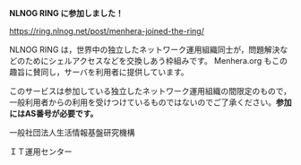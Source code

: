 **NLNOG RING に参加しました！**

https://ring.nlnog.net/post/menhera-joined-the-ring/

NLNOG RING は，世界中の独立したネットワーク運用組織同士が，問題解決などのためにシェルアクセスなどを交換しあう枠組みです。 Menhera.org もこの趣旨に賛同し，サーバを利用者に提供しています。

このサービスは参加している独立したネットワーク運用組織の間限定のもので，一般利用者からの利用を受けつけているものではないのでご了承ください。**参加にはAS番号が必要です。**

一般社団法人生活情報基盤研究機構

ＩＴ運用センター
